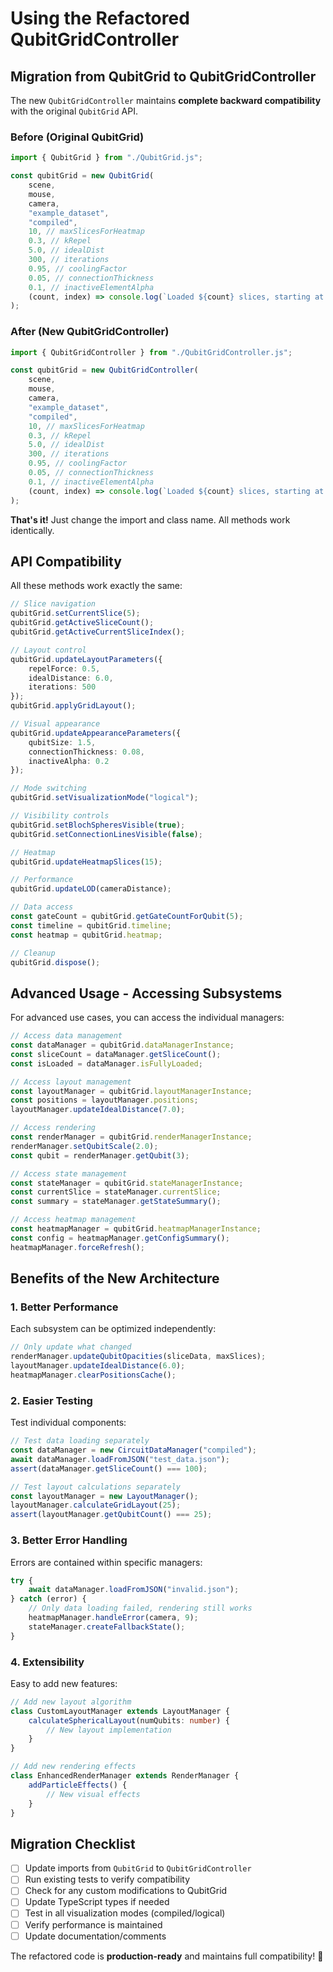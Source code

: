 # Using the Refactored QubitGridController

## Migration from QubitGrid to QubitGridController

The new `QubitGridController` maintains **complete backward compatibility** with the original `QubitGrid` API.

### Before (Original QubitGrid)
```typescript
import { QubitGrid } from "./QubitGrid.js";

const qubitGrid = new QubitGrid(
    scene,
    mouse,
    camera,
    "example_dataset",
    "compiled",
    10, // maxSlicesForHeatmap
    0.3, // kRepel
    5.0, // idealDist
    300, // iterations
    0.95, // coolingFactor
    0.05, // connectionThickness
    0.1, // inactiveElementAlpha
    (count, index) => console.log(`Loaded ${count} slices, starting at ${index}`)
);
```

### After (New QubitGridController)
```typescript
import { QubitGridController } from "./QubitGridController.js";

const qubitGrid = new QubitGridController(
    scene,
    mouse,
    camera,
    "example_dataset",
    "compiled",
    10, // maxSlicesForHeatmap
    0.3, // kRepel
    5.0, // idealDist
    300, // iterations
    0.95, // coolingFactor
    0.05, // connectionThickness
    0.1, // inactiveElementAlpha
    (count, index) => console.log(`Loaded ${count} slices, starting at ${index}`)
);
```

**That's it!** Just change the import and class name. All methods work identically.

## API Compatibility

All these methods work exactly the same:

```typescript
// Slice navigation
qubitGrid.setCurrentSlice(5);
qubitGrid.getActiveSliceCount();
qubitGrid.getActiveCurrentSliceIndex();

// Layout control
qubitGrid.updateLayoutParameters({
    repelForce: 0.5,
    idealDistance: 6.0,
    iterations: 500
});
qubitGrid.applyGridLayout();

// Visual appearance
qubitGrid.updateAppearanceParameters({
    qubitSize: 1.5,
    connectionThickness: 0.08,
    inactiveAlpha: 0.2
});

// Mode switching
qubitGrid.setVisualizationMode("logical");

// Visibility controls
qubitGrid.setBlochSpheresVisible(true);
qubitGrid.setConnectionLinesVisible(false);

// Heatmap
qubitGrid.updateHeatmapSlices(15);

// Performance
qubitGrid.updateLOD(cameraDistance);

// Data access
const gateCount = qubitGrid.getGateCountForQubit(5);
const timeline = qubitGrid.timeline;
const heatmap = qubitGrid.heatmap;

// Cleanup
qubitGrid.dispose();
```

## Advanced Usage - Accessing Subsystems

For advanced use cases, you can access the individual managers:

```typescript
// Access data management
const dataManager = qubitGrid.dataManagerInstance;
const sliceCount = dataManager.getSliceCount();
const isLoaded = dataManager.isFullyLoaded;

// Access layout management
const layoutManager = qubitGrid.layoutManagerInstance;
const positions = layoutManager.positions;
layoutManager.updateIdealDistance(7.0);

// Access rendering
const renderManager = qubitGrid.renderManagerInstance;
renderManager.setQubitScale(2.0);
const qubit = renderManager.getQubit(3);

// Access state management
const stateManager = qubitGrid.stateManagerInstance;
const currentSlice = stateManager.currentSlice;
const summary = stateManager.getStateSummary();

// Access heatmap management
const heatmapManager = qubitGrid.heatmapManagerInstance;
const config = heatmapManager.getConfigSummary();
heatmapManager.forceRefresh();
```

## Benefits of the New Architecture

### 1. **Better Performance**
Each subsystem can be optimized independently:
```typescript
// Only update what changed
renderManager.updateQubitOpacities(sliceData, maxSlices);
layoutManager.updateIdealDistance(6.0);
heatmapManager.clearPositionsCache();
```

### 2. **Easier Testing**
Test individual components:
```typescript
// Test data loading separately
const dataManager = new CircuitDataManager("compiled");
await dataManager.loadFromJSON("test_data.json");
assert(dataManager.getSliceCount() === 100);

// Test layout calculations separately  
const layoutManager = new LayoutManager();
layoutManager.calculateGridLayout(25);
assert(layoutManager.getQubitCount() === 25);
```

### 3. **Better Error Handling**
Errors are contained within specific managers:
```typescript
try {
    await dataManager.loadFromJSON("invalid.json");
} catch (error) {
    // Only data loading failed, rendering still works
    heatmapManager.handleError(camera, 9);
    stateManager.createFallbackState();
}
```

### 4. **Extensibility**
Easy to add new features:
```typescript
// Add new layout algorithm
class CustomLayoutManager extends LayoutManager {
    calculateSphericalLayout(numQubits: number) {
        // New layout implementation
    }
}

// Add new rendering effects
class EnhancedRenderManager extends RenderManager {
    addParticleEffects() {
        // New visual effects
    }
}
```

## Migration Checklist

- [ ] Update imports from `QubitGrid` to `QubitGridController`
- [ ] Run existing tests to verify compatibility
- [ ] Check for any custom modifications to QubitGrid
- [ ] Update TypeScript types if needed
- [ ] Test in all visualization modes (compiled/logical)
- [ ] Verify performance is maintained
- [ ] Update documentation/comments

The refactored code is **production-ready** and maintains full compatibility! 🚀 